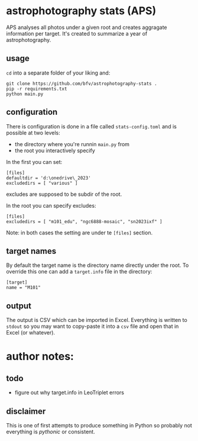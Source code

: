 # astrophotography stats (APS)
APS analyses all photos under a given root and creates aggragate information per target.
It's created to summarize a year of astrophotography. 
## usage
`cd` into a separate folder of your liking and:
```
git clone https://github.com/bfv/astrophotography-stats .
pip -r requirements.txt
python main.py
```

## configuration
There is configuration is done in a file called `stats-config.toml` and is possible at two levels: 
- the directory where you're runnin `main.py` from 
- the root you interactively specify

In the first you can set:
```
[files]
defaultdir = 'd:\onedrive\_2023'
excludedirs = [ "various" ]
```
excludes are supposed to be subdir of the root. 

In the root you can specify excludes:
```
[files]
excludedirs = [ "m101_edu", "ngc6888-mosaic", "sn2023ixf" ]
```
Note: in both cases the setting are under te `[files]` section.

## target names
By default the target name is the directory name directly under the root. To override this one can add a `target.info` file in the directory:
```
[target]
name = "M101"
```

## output 
The output is CSV which can be imported in Excel. Everything is written to `stdout` so you may want to copy-paste it into a `csv` file and open that in Excel (or whatever).

# author notes:

## todo
- figure out why target.info in LeoTriplet errors

## disclaimer
This is one of first attempts to produce something in Python so probably not everything is _pythonic_ or consistent.
